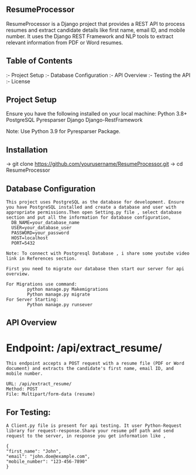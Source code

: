 ## ResumeProcessor
ResumeProcessor is a Django project that provides a REST API to process resumes and extract candidate details like first name, email ID, and mobile number. It uses the Django REST Framework and NLP tools to extract relevant information from PDF or Word resumes.


## Table of Contents
   :- Project Setup
   :- Database Configuration
   :- API Overview
   :- Testing the API
   :- License


## Project Setup
  Ensure you have the following installed on your local machine:
      Python 3.8+
      PostgreSQL
      Pyresparser
      Django
      Django-RestFramework

  Note: Use Python 3.9 for Pyresparser Package.

## Installation
 -> git clone https://github.com/yourusername/ResumeProcessor.git
 -> cd ResumeProcessor

## Database Configuration 
    This project uses PostgreSQL as the database for development. Ensure you have PostgreSQL installed and create a database and user with appropriate permissions.Then open Setting.py file , select database section and put all the information for database configuration,
      DB_NAME=your_database_name
      USER=your_database_user
      PASSWORD=your_password
      HOST=localhost
      PORT=5432

    Note: To connect with Postgresql Database , i share some youtube video link in References section.

    First you need to migrate our database then start our server for api overview.

    For Migrations use command:
            python manage.py Makemigrations
            Python manage.py migrate
    For Server Starting:
            Python manage.py runsever

## API Overview
  # Endpoint: /api/extract_resume/
    This endpoint accepts a POST request with a resume file (PDF or Word document) and extracts the candidate's first name, email ID, and mobile number.

    URL: /api/extract_resume/
    Method: POST
    File: Multipart/form-data (resume)



## For Testing:
    A Client.py file is present for api testing. It user Python-Request library for request-response.Share your resume pdf path and send request to the server, in response you get information like ,

    {
    "first_name": "John",
    "email": "john.doe@example.com",
    "mobile_number": "123-456-7890"
    }


    
          

    


